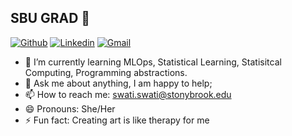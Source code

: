 ## SBU GRAD 👋
[![Github](https://img.shields.io/badge/-Github-000?style=flat&logo=Github&logoColor=white)](https://github.com/Swati2310)
[![Linkedin](https://img.shields.io/badge/-LinkedIn-blue?style=flat&logo=Linkedin&logoColor=white)](https://www.linkedin.com/in/swati-swati-eng/)
[![Gmail](https://img.shields.io/badge/-Gmail-c14438?style=flat&logo=Gmail&logoColor=white)](mailto:swati.swati@stonybrook.edu)
- 🔭 I’m currently learning MLOps, Statistical Learning, Statisitcal Computing, Programming abstractions.
- 💬 Ask me about anything, I am happy to help;
- 📫 How to reach me: swati.swati@stonybrook.edu
- 😄 Pronouns: She/Her
- ⚡ Fun fact: Creating art is like therapy for me
<!--
**Swati2310/Swati2310** is a ✨ _special_ ✨ repository because its `README.md` (this file) appears on your GitHub profile.

Here are some ideas to get you started:

- 🔭 I’m currently learning MLOps, Statistical Learning, Statisitcal Computing, Programming abstractions.
- 💬 Ask me about anything, I am happy to help;
- 📫 How to reach me: swati.swati@stonybrook.edu
- 😄 Pronouns: She/Her
- ⚡ Fun fact: Creating art is like therapy for me
-->
